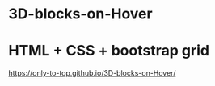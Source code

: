 # 3D-blocks-on-Hover

# HTML + CSS + bootstrap grid

https://only-to-top.github.io/3D-blocks-on-Hover/

